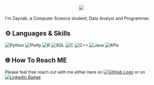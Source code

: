 <h1 align="center">
  <a href="https://git.io/typing-svg">
    <img src="https://readme-typing-svg.herokuapp.com/?lines=Hello+👋+!;This+is+Zaynab+Elyan....;Wellcome+to+my+GitHub!&center=true&size=30">
  </a>
</h1>

I'm Zaynab,
a Computer Science student, Data Analyst and Programmer.

## ⚙️ Languages & Skills

![Python](https://img.shields.io/badge/-Python-black?style=flat&logo=python)
![Plotly](https://img.shields.io/badge/-Plotly-black?style=flat&logo=plotly)
![R](https://img.shields.io/badge/-R-black?style=flat&logo=R)
![SQL](https://img.shields.io/badge/-SQL-black?style=flat&logo=sql)
![C](https://img.shields.io/badge/-C-black?style=flat&logo=C)
![C++](https://img.shields.io/badge/-C++-black?style=flat&logo=C%2B%2B)
![Java](https://img.shields.io/badge/-Java-black?style=flat&logo=Java)
![APIs](https://img.shields.io/badge/-APIs-black?style=flat&logo=APIs)

## 🌐 How To Reach ME

Please feel free reach out with me either here on [![GitHub Logo](https://img.shields.io/badge/-GitHub-black?style=flat&logo=github)](https://github.com/ZaynabElyan/ZaynabElyan/issues) or on [![Linkedin Badge](https://img.shields.io/badge/-Zaynab%20Elyan-blue?style=flat&logo=Linkedin&logoColor=white)](https://www.linkedin.com/in/zaynabelyan)

